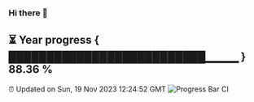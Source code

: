### Hi there 👋
⏳ Year progress { ██████████████████████████▁▁▁▁ } 88.36 %
---
⏰ Updated on Sun, 19 Nov 2023 12:24:52 GMT
![Progress Bar CI](https://github.com/liununu/liununu/workflows/Progress%20Bar%20CI/badge.svg)
